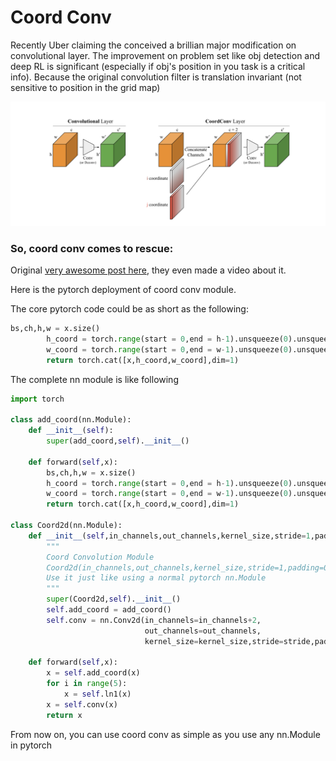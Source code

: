 # Coord Conv 

Recently Uber claiming the conceived a brillian major modification on convolutional layer. The improvement on problem set like obj detection and deep RL is significant (especially if obj's position in you task is a critical info). Because the original convolution filter is translation invariant (not sensitive to position in the grid map)

![coord conv pic](coord_conv.png)

### So, coord conv comes to rescue:

Original [very awesome post here](https://eng.uber.com/coordconv/), they even made a video about it.

Here is the pytorch deployment of coord conv module.


The core pytorch code could be as short as the following:

```python
bs,ch,h,w = x.size()
        h_coord = torch.range(start = 0,end = h-1).unsqueeze(0).unsqueeze(0).unsqueeze(-1).repeat([bs,1,1,w])/(h/2)-1
        w_coord = torch.range(start = 0,end = w-1).unsqueeze(0).unsqueeze(0).unsqueeze(0).repeat([bs,1,h,1])/(w/2)-1
        return torch.cat([x,h_coord,w_coord],dim=1)
```
The complete nn module is like following
```python
import torch

class add_coord(nn.Module):
    def __init__(self):
        super(add_coord,self).__init__()
        
    def forward(self,x):
        bs,ch,h,w = x.size()
        h_coord = torch.range(start = 0,end = h-1).unsqueeze(0).unsqueeze(0).unsqueeze(-1).repeat([bs,1,1,w])/(h/2)-1
        w_coord = torch.range(start = 0,end = w-1).unsqueeze(0).unsqueeze(0).unsqueeze(0).repeat([bs,1,h,1])/(w/2)-1
        return torch.cat([x,h_coord,w_coord],dim=1)
    
class Coord2d(nn.Module):
    def __init__(self,in_channels,out_channels,kernel_size,stride=1,padding=0,dilation=1,groups=1,bias=True):
        """
        Coord Convolution Module
        Coord2d(in_channels,out_channels,kernel_size,stride=1,padding=0,dilation=1,groups=1,bias=True)
        Use it just like using a normal pytorch nn.Module
        """
        super(Coord2d,self).__init__()
        self.add_coord = add_coord()
        self.conv = nn.Conv2d(in_channels=in_channels+2,
                              out_channels=out_channels,
                              kernel_size=kernel_size,stride=stride,padding=padding,dilation=dilation,groups=groups,bias=bias)
        
    def forward(self,x):
        x = self.add_coord(x)
        for i in range(5):
            x = self.ln1(x)
        x = self.conv(x)
        return x
```

From now on, you can use coord conv as simple as you use any nn.Module in pytorch